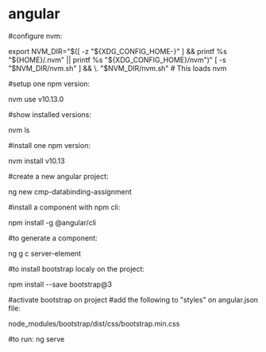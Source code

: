 # angular

#configure nvm:

export NVM_DIR="$([ -z "${XDG_CONFIG_HOME-}" ] && printf %s "${HOME}/.nvm" || printf %s "${XDG_CONFIG_HOME}/nvm")"
[ -s "$NVM_DIR/nvm.sh" ] && \. "$NVM_DIR/nvm.sh" # This loads nvm

#setup one npm version:

nvm use v10.13.0

#show installed versions:

nvm ls

#install one npm version:

nvm install v10.13

#create a new angular project:

ng new cmp-databinding-assignment

#install a component with npm cli:

npm install -g @angular/cli

#to generate a component:

ng g c server-element

#to install bootstrap localy on the project:

npm install --save bootstrap@3

#activate bootstrap on project
#add the following to "styles" on angular.json file: 

node_modules/bootstrap/dist/css/bootstrap.min.css

#to run:
ng serve
